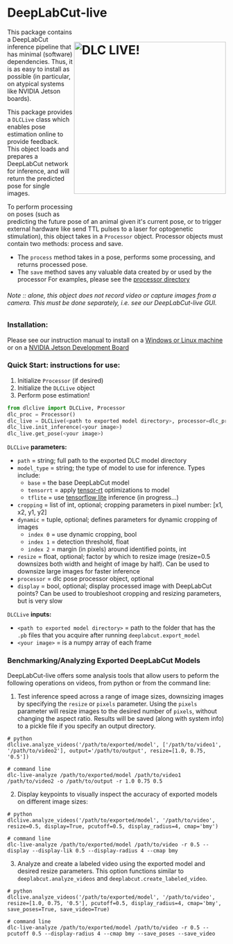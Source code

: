 # DeepLabCut-live <img src="https://images.squarespace-cdn.com/content/v1/57f6d51c9f74566f55ecf271/1572296495650-Y4ZTJ2XP2Z9XF1AD74VW/ke17ZwdGBToddI8pDm48kMulEJPOrz9Y8HeI7oJuXxR7gQa3H78H3Y0txjaiv_0fDoOvxcdMmMKkDsyUqMSsMWxHk725yiiHCCLfrh8O1z5QPOohDIaIeljMHgDF5CVlOqpeNLcJ80NK65_fV7S1UZiU3J6AN9rgO1lHw9nGbkYQrCLTag1XBHRgOrY8YAdXW07ycm2Trb21kYhaLJjddA/DLC_logo_blk-01.png?format=1000w" width="350" title="DLC-live" alt="DLC LIVE!" align="right" vspace = "50">

This package contains a DeepLabCut inference pipeline that has minimal (software) dependencies. Thus, it is as easy to install as possible (in particular, on atypical systems like NVIDIA Jetson boards).

This package provides a `DLCLive` class which enables pose estimation online to provide feedback. This object loads and prepares a DeepLabCut network for inference, and will return the predicted pose for single images.

To perform processing on poses (such as predicting the future pose of an animal given it's current pose, or to trigger external hardware like send TTL pulses to a laser for optogenetic stimulation), this object takes in a `Processor` object. Processor objects must contain two methods: process and save.

- The `process` method takes in a pose, performs some processing, and returns processed pose.
- The `save` method saves any valuable data created by or used by the processor
For examples, please see the [processor directory](processor)

###### Note :: alone, this object does not record video or capture images from a camera. This must be done separately, i.e. see our DeepLabCut-live GUI.


### Installation:

Please see our instruction manual to install on a [Windows or Linux machine](docs/install_desktop.md) or on a [NVIDIA Jetson Development Board](docs/install_jetson.md)


### Quick Start: instructions for use:

1. Initialize `Processor` (if desired)
2. Initialize the `DLCLive` object
3. Perform pose estimation!

```python
from dlclive import DLCLive, Processor
dlc_proc = Processor()
dlc_live = DLCLive(<path to exported model directory>, processor=dlc_proc)
dlc_live.init_inference(<your image>)
dlc_live.get_pose(<your image>)
```

`DLCLive` **parameters:**

  - `path` = string; full path to the exported DLC model directory
  - `model_type` = string; the type of model to use for inference. Types include:
      - `base` = the base DeepLabCut model
      - `tensorrt` = apply [tensor-rt](https://developer.nvidia.com/tensorrt) optimizations to model
      - `tflite` = use [tensorflow lite](https://www.tensorflow.org/lite) inference (in progress...)
  - `cropping` = list of int, optional; cropping parameters in pixel number: [x1, x2, y1, y2]
  - `dynamic` = tuple, optional; defines parameters for dynamic cropping of images
      - `index 0` = use dynamic cropping, bool
      - `index 1` = detection threshold, float
      - `index 2` = margin (in pixels) around identified points, int
  - `resize` = float, optional; factor by which to resize image (resize=0.5 downsizes both width and height of image by half). Can be used to downsize large images for faster inference
  - `processor` = dlc pose processor object, optional
  - `display` = bool, optional; display processed image with DeepLabCut points? Can be used to troubleshoot cropping and resizing parameters, but is very slow

`DLCLive` **inputs:**

  - `<path to exported model directory>` = path to the folder that has the `.pb` files that you acquire after running `deeplabcut.export_model`
  - `<your image>` = is a numpy array of each frame


### Benchmarking/Analyzing Exported DeepLabCut Models

DeepLabCut-live offers some analysis tools that allow users to peform the following operations on videos, from python or from the command line: 
1. Test inference speed across a range of image sizes, downsizing images by specifying the `resize` or `pixels` parameter. Using the `pixels` parameter will resize images to the desired number of `pixels`, without changing the aspect ratio. Results will be saved (along with system info) to a pickle file if you specify an output directory.
```
# python
dlclive.analyze_videos('/path/to/exported/model', ['/path/to/video1', '/path/to/video2'], output='/path/to/output', resize=[1.0, 0.75, '0.5'])

# command line
dlc-live-analyze /path/to/exported/model /path/to/video1 /path/to/video2 -o /path/to/output -r 1.0 0.75 0.5
```

2. Display keypoints to visually inspect the accuracy of exported models on different image sizes:
```
# python
dlclive.analyze_videos('/path/to/exported/model', '/path/to/video', resize=0.5, display=True, pcutoff=0.5, display_radius=4, cmap='bmy')

# command line
dlc-live-analyze /path/to/exported/model /path/to/video -r 0.5 --display --display-lik 0.5 --display-radius 4 --cmap bmy
```

3. Analyze and create a labeled video using the exported model and desired resize parameters. This option functions similar to `deeplabcut.analyze_videos` and `deeplabcut.create_labeled_video`.
```
# python
dlclive.analyze_videos('/path/to/exported/model', '/path/to/video', resize=[1.0, 0.75, '0.5'], pcutoff=0.5, display_radius=4, cmap='bmy', save_poses=True, save_video=True)

# command line
dlc-live-analyze /path/to/exported/model /path/to/video -r 0.5 --pcutoff 0.5 --display-radius 4 --cmap bmy --save_poses --save_video
```